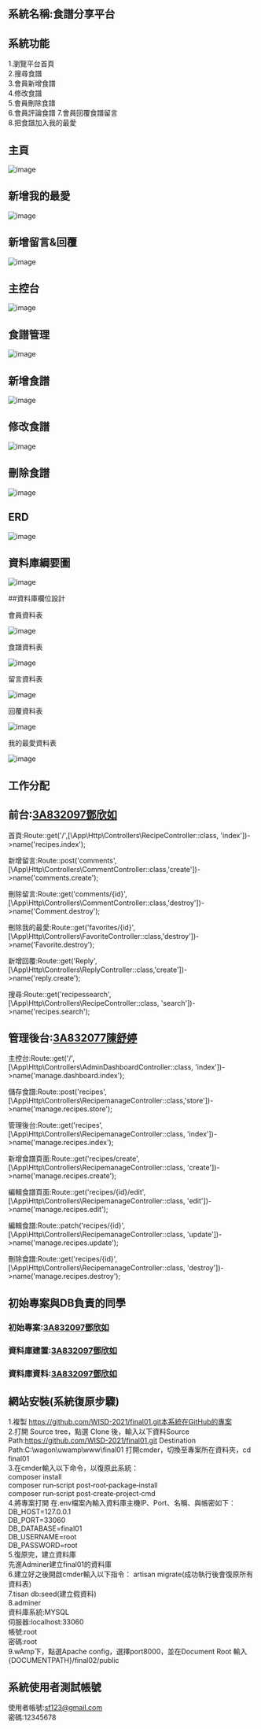 ## 系統名稱:食譜分享平台

## 系統功能

1.瀏覽平台首頁	
2.搜尋食譜	
3.會員新增食譜	
4.修改食譜	
5.會員刪除食譜	
6.會員評論食譜
7.會員回覆食譜留言	
8.把食譜加入我的最愛	

## 主頁

![image](https://github.com/WISD-2021/final01/blob/fa8f258f4b2298d077cb6fc0d4e98b0e05a1dfe3/public/img/%E9%A6%96%E9%A0%81.png)

## 新增我的最愛

![image](https://github.com/WISD-2021/final01/blob/fa8f258f4b2298d077cb6fc0d4e98b0e05a1dfe3/public/img/%E5%8A%A0%E5%85%A5%E6%88%91%E7%9A%84%E6%9C%80%E6%84%9B.png)

## 新增留言&回覆

![image](https://github.com/WISD-2021/final01/blob/35c877b5dff5acaaea849d306a62c76ff0e52486/public/img/%E7%95%99%E8%A8%80.png)


## 主控台

![image](https://github.com/WISD-2021/final01/blob/fa8f258f4b2298d077cb6fc0d4e98b0e05a1dfe3/public/img/%E4%B8%BB%E6%8E%A7%E5%8F%B0.png)

## 食譜管理

![image](https://github.com/WISD-2021/final01/blob/fa8f258f4b2298d077cb6fc0d4e98b0e05a1dfe3/public/img/%E9%A3%9F%E8%AD%9C%E7%AE%A1%E7%90%86.png)


## 新增食譜

![image](https://github.com/WISD-2021/final01/blob/3c3de371ea8898edea2a85933e4b94bf27cccf9e/public/img/%E6%96%B0%E5%A2%9E%E9%A3%9F%E8%AD%9C.png)


## 修改食譜

![image](https://github.com/WISD-2021/final01/blob/fa8f258f4b2298d077cb6fc0d4e98b0e05a1dfe3/public/img/%E7%B7%A8%E8%BC%AF%E9%A3%9F%E8%AD%9C.png)


## 刪除食譜

![image](https://github.com/WISD-2021/final01/blob/fa8f258f4b2298d077cb6fc0d4e98b0e05a1dfe3/public/img/%E5%88%AA%E9%99%A4%E9%A3%9F%E8%AD%9C.png)


## ERD

![image](https://github.com/WISD-2021/final01/blob/35c877b5dff5acaaea849d306a62c76ff0e52486/public/img/ERD.png)


## 資料庫綱要圖

![image](https://github.com/WISD-2021/final01/blob/35c877b5dff5acaaea849d306a62c76ff0e52486/public/img/%E7%B6%B1%E8%A6%81.png)


##資料庫欄位設計

會員資料表

![image](https://github.com/WISD-2021/final01/blob/fa8f258f4b2298d077cb6fc0d4e98b0e05a1dfe3/public/img/user.png)


食譜資料表

![image](https://github.com/WISD-2021/final01/blob/fa8f258f4b2298d077cb6fc0d4e98b0e05a1dfe3/public/img/%E8%B3%87%E6%96%99%E8%A1%A8-%E7%AC%AC5%E9%A0%81.drawio.png)


留言資料表

![image](https://github.com/WISD-2021/final01/blob/fa8f258f4b2298d077cb6fc0d4e98b0e05a1dfe3/public/img/comment.png)

回覆資料表

![image](https://github.com/WISD-2021/final01/blob/fa8f258f4b2298d077cb6fc0d4e98b0e05a1dfe3/public/img/reply.png)


我的最愛資料表

![image](https://github.com/WISD-2021/final01/blob/fa8f258f4b2298d077cb6fc0d4e98b0e05a1dfe3/public/img/love.png)



## 工作分配

## 前台:<a href="https://github.com/3A832097">3A832097鄧欣如</a>

首頁:Route::get('/',[\App\Http\Controllers\RecipeController::class, 'index'])->name('recipes.index');

新增留言:Route::post('comments', [\App\Http\Controllers\CommentController::class,'create'])->name('comments.create');

刪除留言:Route::get('comments/{id}', [\App\Http\Controllers\CommentController::class,'destroy'])->name('Comment.destroy');

刪除我的最愛:Route::get('favorites/{id}', [\App\Http\Controllers\FavoriteController::class,'destroy'])->name('Favorite.destroy');

新增回覆:Route::get('Reply', [\App\Http\Controllers\ReplyController::class,'create'])->name('reply.create');

搜尋:Route::get('recipessearch', [\App\Http\Controllers\RecipeController::class, 'search'])->name('recipes.search');

## 管理後台:<a href="https://github.com/3A832077">3A832077陳舒婷</a>

主控台:Route::get('/', [\App\Http\Controllers\AdminDashboardController::class, 'index'])->name('manage.dashboard.index');

儲存食譜:Route::post('recipes', [\App\Http\Controllers\RecipemanageController::class,'store'])->name('manage.recipes.store');

管理後台:Route::get('recipes', [\App\Http\Controllers\RecipemanageController::class, 'index'])->name('manage.recipes.index');

新增食譜頁面:Route::get('recipes/create', [\App\Http\Controllers\RecipemanageController::class, 'create'])->name('manage.recipes.create');

編輯食譜頁面:Route::get('recipes/{id}/edit', [\App\Http\Controllers\RecipemanageController::class, 'edit'])->name('manage.recipes.edit');

編輯食譜:Route::patch('recipes/{id}', [\App\Http\Controllers\RecipemanageController::class, 'update'])->name('manage.recipes.update');

刪除食譜:Route::get('recipes/{id}', [\App\Http\Controllers\RecipemanageController::class, 'destroy'])->name('manage.recipes.destroy');


## 初始專案與DB負責的同學

### 初始專案:<a href="https://github.com/3A832097">3A832097鄧欣如</a>

### 資料庫建置:<a href="https://github.com/3A832097">3A832097鄧欣如</a>

### 資料庫資料:<a href="https://github.com/3A832097">3A832097鄧欣如</a>

## 網站安裝(系統復原步驟)
1.複製 https://github.com/WISD-2021/final01.git本系統在GitHub的專案 <br>
2.打開 Source tree，點選 Clone 後，輸入以下資料Source Path:https://github.com/WISD-2021/final01.git Destination Path:C:\wagon\uwamp\www\final01 打開cmder，切換至專案所在資料夾，cd final01<br>
3.在cmder輸入以下命令，以復原此系統：<br>
composer install<br>
composer run‐script post‐root‐package‐install<br>
composer run‐script post‐create‐project‐cmd<br>
4.將專案打開 在.env檔案內輸入資料庫主機IP、Port、名稱、與帳密如下：<br>
DB_HOST=127.0.0.1<br>
DB_PORT=33060<br>
DB_DATABASE=final01<br>
DB_USERNAME=root<br>
DB_PASSWORD=root<br>
5.復原完，建立資料庫<br>
先進Adminer建立final01的資料庫<br>
6.建立好之後開啟cmder輸入以下指令： artisan migrate(成功執行後會復原所有資料表)<br>
7.tisan db:seed(建立假資料)<br>
8.adminer<br>
資料庫系統:MYSQL<br>
伺服器:localhost:33060<br>
帳號:root<br>
密碼:root<br>
9.wAmp下，點選Apache config，選擇port8000，並在Document Root 輸入{DOCUMENTPATH}/final02/public

## 系統使用者測試帳號
使用者帳號:sf123@gmail.com<br>
密碼:12345678
